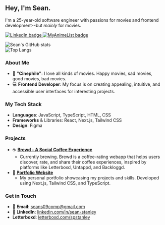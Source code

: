 ## Hey, I'm Sean.
I'm a 25-year-old software engineer with passions for movies and frontend development--but _mainly_ for movies.

  <a href="https://linkedin.com/in/seanpstanley">
    <img src="https://img.shields.io/badge/LinkedIn-0077B5?style=for-the-badge&logo=linkedin&logoColor=white" alt="LinkedIn badge">
  </a>
  <a href="https://myanimelist.net/profile/seananimeguy">
    <img src="https://img.shields.io/badge/Myanimelist-2E51A2?style=for-the-badge&logo=myanimelist&logoColor=white" alt="MyAnimeList badge">
  </a>

![Sean's GitHub stats](https://github-readme-stats.vercel.app/api?username=seanpstanley&theme=gruvbox_light&show_icons=true)
<br />
![Top Langs](https://github-readme-stats.vercel.app/api/top-langs/?username=seanpstanley&layout=compact&theme=gruvbox_light)

### About Me
- 🎥 **"Cinephile"**: I love all kinds of movies. Happy movies, sad movies, good movies, bad movies.
- 💻 **Frontend Developer**: My focus is on creating appealing, intuitive, and accessible user interfaces for interesting projects.

### My Tech Stack
- **Languages**: JavaScript, TypeScript, HTML, CSS
- **Frameworks** & Libraries: React, Next.js, Tailwind CSS
- **Design**: Figma

### Projects
  - ☕️ [**Brewd -  A Social Coffee Experience**](https://brewd.org/)
      - Currently brewing. Brewd is a coffee-rating webapp that helps users discover, rate, and share their coffee experiences, inspired by platforms like Letterboxd, Untappd, and Backloggd.
  - 📃 [**Portfolio Website**](https://seanpstanley.dev/)
      - My personal portfolio showcasing my projects and skills. Developed using Next.js, Tailwind CSS, and TypeScript.

### Get in Touch
- 📧 **Email**: seans09comp@gmail.com
- 💼 **LinkedIn**: [linkedin.com/in/sean-stanley](https://www.linkedin.com/in/seanpstanley/)
- **Letterboxd**: [letterboxd.com/spstanley](https://letterboxd.com/spstanley/)

<!--
**seanpstanley/seanpstanley** is a ✨ _special_ ✨ repository because its `README.md` (this file) appears on your GitHub profile.

Here are some ideas to get you started:

- 🔭 I’m currently working on ...
- 🌱 I’m currently learning ...
- 👯 I’m looking to collaborate on ...
- 🤔 I’m looking for help with ...
- 💬 Ask me about ...
- 📫 How to reach me: ...
- 😄 Pronouns: ...
- ⚡ Fun fact: ...
-->

